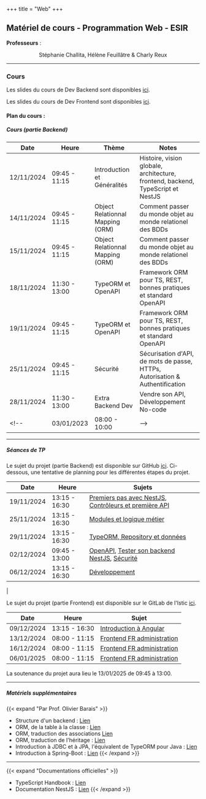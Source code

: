 +++
title = "Web"
+++

## Matériel de cours - Programmation Web - ESIR

**Professeurs** : 
<p style="text-align: center;">
    Stéphanie Challita, Hélène Feuillâtre &amp Charly Reux
</p>

---

### Cours
				
Les slides du cours de Dev Backend sont disponibles [ici](/web/WebServer-ESIR.pdf).

Les slides du cours de Dev Frontend sont disponibles [ici](/web/Cours_WM_FrontEnd_2425.pdf).


#### Plan du cours :

##### Cours (partie Backend)

| Date | Heure | Thème | Notes |
| -------- | -------- | -------- | -------- |
| 12/11/2024 | 09:45 - 11:15 | Introduction et Généralités | Histoire, vision globale, architecture, frontend, backend, TypeScript et NestJS | 
| 14/11/2024 | 09:45 - 11:15 | Object Relationnal Mapping (ORM) | Comment passer du monde objet au monde relationel des BDDs | 
| 15/11/2024 | 09:45 - 11:15 | Object Relationnal Mapping (ORM) | Comment passer du monde objet au monde relationel des BDDs | 
| 18/11/2024 | 11:30 - 13:00 | TypeORM et OpenAPI | Framework ORM pour TS, REST, bonnes pratiques et standard OpenAPI | 
| 19/11/2024 | 09:45 - 11:15 | TypeORM et OpenAPI | Framework ORM pour TS, REST, bonnes pratiques et standard OpenAPI | 
| 25/11/2024 |  09:45 - 11:15 | Sécurité | Sécurisation d'API, de mots de passe, HTTPs, Autorisation & Authentification
| 28/11/2024 | 11:30 - 13:00 | Extra Backend Dev | Vendre son API, Développement No-code |
<!-- | 03/01/2023 | 08:00 - 10:00 | -->

			
---

##### Séances de TP

Le sujet du projet (partie Backend) est disponible sur GitHub [ici](https://github.com/stephaniechallita/WebServer).
Ci-dessous, une tentative de planning pour les différentes étapes du projet.


| Date | Heure | Sujets |
| -------- | -------- | -------- | 
| 19/11/2024 | 13:15 - 16:30 | [Premiers pas avec NestJS](https://github.com/stephaniechallita/WebServer/blob/master/premiers_pas_avec_nestjs.md), [Contrôleurs et première API](https://github.com/stephaniechallita/WebServer/blob/master/controleurs_et_premiere_api.md)|
| 25/11/2024 | 13:15 - 16:30 | [Modules et logique métier](https://github.com/stephaniechallita/WebServer/blob/master/modules_et_logiques_metiers.md) |
| 29/11/2024 | 13:15 - 16:30 |  [TypeORM, Repository et données](https://github.com/stephaniechallita/WebServer/blob/master/typeorm_repository_et_donnees.md) |
| 02/12/2024 | 09:45 - 13:00 | [OpenAPI](https://github.com/stephaniechallita/WebServer/blob/master/openapi.md), [Tester son backend NestJS](https://github.com/stephaniechallita/WebServer/blob/master/tester_son_backend_nestjs.md), [Sécurité](https://github.com/stephaniechallita/WebServer/blob/master/securite.md) |
| 06/12/2024 | 13:15 - 16:30 | [Développement](https://github.com/stephaniechallita/WebServer/blob/master/developpement.md) |
|

Le sujet du projet (partie Frontend) est disponible sur le GitLab de l'Istic [ici](https://gitlab.istic.univ-rennes1.fr/hfeuilla/jxc_fradministrationfront).

| Date | Heure | Sujet |
| -------- | -------- | -------- |
|  09/12/2024 | 13:15 - 16:30 | [Introduction à Angular](https://gitlab.istic.univ-rennes1.fr/hfeuilla/jxc_tp2_angular) |
| 13/12/2024 | 08:00 - 11:15 | [Frontend FR administration](https://gitlab.istic.univ-rennes1.fr/hfeuilla/jxc_fradministrationfront) |
| 16/12/2024 | 08:00 - 11:15 | [Frontend FR administration](https://gitlab.istic.univ-rennes1.fr/hfeuilla/jxc_fradministrationfront) |
| 06/01/2025 | 08:00 - 11:15 | [Frontend FR administration](https://gitlab.istic.univ-rennes1.fr/hfeuilla/jxc_fradministrationfront) |

La soutenance du projet aura lieu le 13/01/2025 de 09:45 à 13:00.
							
---

##### Matériels supplémentaires
{{< expand "Par Prof. Olivier Barais" >}}
- Structure d'un backend : [Lien](https://drive.google.com/file/d/1An7uVO1d9Y8PHwnJlmN06uI9zU37ZNpw/preview)
- ORM, de la table à la classe : [Lien](https://drive.google.com/file/d/1RCpm0_t9VZhTvybn50EraboQwOvqUZBc/preview)
- ORM, traduction des associations [Lien](https://drive.google.com/file/d/1IzEzdN4ONL1InC5dPgYFVtzWcRU6qtvt/preview)
- ORM, traduction de l'héritage : [Lien](https://drive.google.com/file/d/1723vp3Mshcgpl8ByRZ6kM6mdh3oXsrST/preview)
- Introduction à JDBC et à JPA, l'équivalent de TypeORM pour Java : [Lien](https://drive.google.com/file/d/1mT-GPYhMcNmDZL_H0X_Xn9Orrjf4Md-a/preview)
- Introduction à Spring-Boot : [Lien](https://drive.google.com/file/d/1T7Vt8tOB4kR_Uf5WIMNWFGvU4LK-1tor/preview)
{{< /expand >}}

---

{{< expand "Documentations officielles" >}}
- TypeScript Handbook : [Lien](https://www.typescriptlang.org/docs/handbook/intro.html)
- Documentation NestJS : [Lien](https://docs.nestjs.com/)
{{< /expand >}}